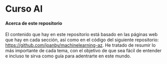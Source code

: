 # Curso AI
#### Acerca de este repositorio
El contenido que hay en este repositorio está basado en las páginas web que hay en cada sección, así como en el código del siguiente repositorio: https://github.com/joanby/machinelearning-az.
He tratado de resumir lo más importante de cada tema, con el objetivo de que sea fácil de entender e incluso te sirva como guía para adentrarte en este mundo.